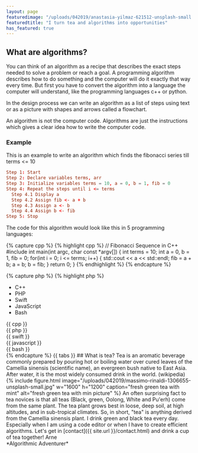 ```yaml
---
layout: page
featuredimage: "/uploads/042019/anastasia-yilmaz-621512-unsplash-small.jpg"
featuredtitle: "I turn tea and algorithms into opportunities"
has_featured: true
---
```

## What are algorithms?

You can think of an algorithm as a recipe that describes the exact steps needed to solve a problem or reach a goal. A programming algorithm describes how to do something and the computer will do it exactly that way every time. But first you have to convert the algorithm into a language the computer will understand, like the programming languages c++ or python.

In the design process we can write an algorithm as a list of steps using text or as a picture with shapes and arrows called a flowchart.

An algorithm is not the computer code. Algorithms are just the instructions which gives a clear idea how to write the computer code.

### Example
This is an example to write an algorithm which finds the fibonacci series till terms <= 10

```conf
Step 1: Start
Step 2: Declare variables terms, arr
Step 3: Initialize variables terms = 10, a = 0, b = 1, fib = 0
Step 4: Repeat the steps until i <= terms
  Step 4.1 Display a
  Step 4.2 Assign fib <- a + b
  Step 4.3 Assign a <- b
  Step 4.4 Assign b <- fib
Step 5: Stop
```

The code for this algorithm would look like this in 5 programming languages:

{% capture cpp %}
{% highlight cpp %}
// Fibonacci Sequence in C++
#include <iostream>
int main(int argc, char const *argv[]) {
    int terms = 10;
    int a = 0, b = 1, fib = 0;
    for(int i = 0; i <= terms; i++) {
        std::cout << a << std::endl;
        fib = a + b;
        a = b;
        b = fib;
    }
    return 0;
}
{% endhighlight %}
{% endcapture %}

{% capture php %}
{% highlight php %}
<?php 
// Fibonacci Sequence in PHP
$terms = 10;
$a = 0;
$b = 1;
for($i = 0; $i <= $terms; $i++) {
    echo "$a \n";
    $fib = $a + $b;
    $a = $b;
    $b = $fib;
}
{% endhighlight %}
{% endcapture %}

{% capture bash %}
{% highlight bash %}
#!/bin/bash
# Fibonacci Sequence in Bash
TERMS=10
A=0
B=1
for((i=0; i<=TERMS; i++))
do
    echo "$A "
    FIB=$((A + B))
    A=$B
    B=$FIB
done
{% endhighlight %}
{% endcapture %}

{% capture swift %}
{% highlight swift %}
// Fibonacci Sequence in Swift
let terms = 10
var A = 0
var B = 1
for _ in 0...terms {
    print(String(A))
    let fib = A + B
    A = B
    B = fib
}
{% endhighlight %}
{% endcapture %}

{% capture javascript %}
{% highlight javascript %}
// Fibonacci Sequence in JavaScript
var terms = 10, a = 0, b = 1, fib = 0;
for(var i = 0; i <= terms; i++) {
    console.log(a);
    fib = a + b;
    a = b;
    b = fib;
}
{% endhighlight %}
{% endcapture %}

{% capture tabs %}
<div class="tabs">
  <ul class="tab-titles">
      <li><a class="active">C++</a></li>
      <li><a>PHP</a></li>
      <li><a>Swift</a></li>
      <li><a>JavaScript</a></li>
      <li><a>Bash</a></li>
  </ul>
  <div class="tab-content">
      <div>
        {{ cpp }}
      </div>
      <div>
        {{ php }}
      </div>
      <div>
        {{ swift }}
      </div>
      <div>
        {{ javascript }}
      </div>
      <div>
        {{ bash }}
      </div>
  </div>
</div>
{% endcapture %}

{{ tabs }}

## What is tea?

Tea is an aromatic beverage commonly prepared by pouring hot or boiling water over cured leaves of the Camellia sinensis (scientific name), an evergreen bush native to East Asia. After water, it is the most widely consumed drink in the world. (wikipedia)

{% include figure.html image="/uploads/042019/massimo-rinaldi-1306655-unsplash-small.jpg" w="1600" h="1200" caption="fresh green tea with mint" alt="fresh green tea with min picture" %}

An often surprising fact to tea novices is that all teas (Black, green, Oolong, White and Pu'erh) come from the same plant. The tea plant grows best in loose, deep soil, at high altitudes, and in sub-tropical climates. So, in short, "tea" is anything derived from the Camellia sinensis plant.

I drink green and black tea every day. Especially when I am using a code editor or when I have to create efficient algorithms.

Let's get in [contact]({{ site.url }}/contact.html) and drink a cup of tea together!

Arne<br/>
*Algorithmic Adventurer*